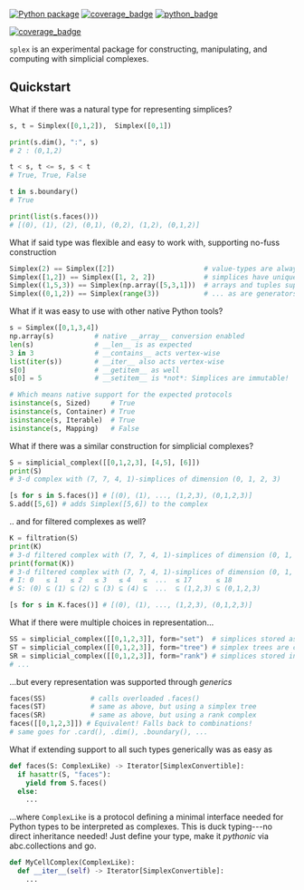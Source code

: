 [![Python package](https://github.com/peekxc/splex/actions/workflows/python-package.yml/badge.svg)](https://github.com/peekxc/splex/actions/workflows/python-package.yml)
[![coverage_badge](https://img.shields.io/endpoint?url=https://gist.githubusercontent.com/peekxc/ef42349965f40edf4232737026690c5f/raw/coverage_info.json)](https://coveralls.io/github/peekxc/splex)
[![python_badge](https://img.shields.io/badge/python-3.9%20%7C%203.10%20%7C%203.11-blue)](https://github.com/peekxc/splex/actions/workflows/python-package.yml)

[![coverage_badge](https://img.shields.io/endpoint?url=https://gist.githubusercontent.com/peekxc/ef42349965f40edf4232737026690c5f/raw/windows_info.json)](https://coveralls.io/github/peekxc/splex)

<!-- [![Appveyor Windows Build status](https://img.shields.io/appveyor/ci/peekxc/splex/master.svg?logo=windows&logoColor=DDDDDD)](https://github.com/peekxc/splex/actions/workflows/python-package.yml)
[![Travis OS X Build status](https://img.shields.io/travis/peekxc/splex/master.svg?logo=Apple&logoColor=DDDDDD&env=BADGE=osx&label=build)](https://github.com/peekxc/splex/actions/workflows/python-package.yml)
[![Travis Linux X Build status](https://github.com/peekxc/splex/actions/workflows/python-package.yml)](https://travis-ci.com/peekxc/splex) --> 
<!-- [![Coverage Status](https://coveralls.io/repos/github/peekxc/splex/badge.svg?branch=main)](https://coveralls.io/github/peekxc/splex?branch=main) -->

`splex` is an experimental package for constructing, manipulating, and computing with simplicial complexes. 

## Quickstart 

What if there was a natural type for representing simplices? 
```python
s, t = Simplex([0,1,2]),  Simplex([0,1])

print(s.dim(), ":", s)
# 2 : (0,1,2)

t < s, t <= s, s < t
# True, True, False

t in s.boundary()
# True 

print(list(s.faces()))
# [(0), (1), (2), (0,1), (0,2), (1,2), (0,1,2)]
```

What if said type was flexible and easy to work with, supporting no-fuss construction

```python
Simplex(2) == Simplex([2])                      # value-types are always unboxed 
Simplex([1,2]) == Simplex([1, 2, 2])            # simplices have unique entries, are hashable 
Simplex((1,5,3)) == Simplex(np.array([5,3,1]))  # arrays and tuples supported out of the box 
Simplex((0,1,2)) == Simplex(range(3))           # ... as are generators, iterables, collections, etc
```

What if it was easy to use with other native Python tools?
```python
s = Simplex([0,1,3,4])
np.array(s)          # native __array__ conversion enabled
len(s)               # __len__ is as expected 
3 in 3               # __contains__ acts vertex-wise
list(iter(s))        # __iter__ also acts vertex-wise
s[0]                 # __getitem__ as well 
s[0] = 5             # __setitem__ is *not*: Simplices are immutable!

# Which means native support for the expected protocols 
isinstance(s, Sized)     # True 
isinstance(s, Container) # True 
isinstance(s, Iterable)  # True 
isinstance(s, Mapping)   # False 
```

What if there was a similar construction for simplicial complexes?
```python
S = simplicial_complex([[0,1,2,3], [4,5], [6]])
print(S)
# 3-d complex with (7, 7, 4, 1)-simplices of dimension (0, 1, 2, 3)

[s for s in S.faces()] # [(0), (1), ..., (1,2,3), (0,1,2,3)]
S.add([5,6]) # adds Simplex([5,6]) to the complex 
```

.. and for filtered complexes as well?
```python
K = filtration(S)
print(K)
# 3-d filtered complex with (7, 7, 4, 1)-simplices of dimension (0, 1, 2, 3)
print(format(K))
# 3-d filtered complex with (7, 7, 4, 1)-simplices of dimension (0, 1, 2, 3)
# I: 0   ≤ 1   ≤ 2   ≤ 3   ≤ 4   ≤  ...  ≤ 17      ≤ 18       
# S: (0) ⊆ (1) ⊆ (2) ⊆ (3) ⊆ (4) ⊆  ...  ⊆ (1,2,3) ⊆ (0,1,2,3)

[s for s in K.faces()] # [(0), (1), ..., (1,2,3), (0,1,2,3)]
```

What if there were multiple choices in representation...


```python
SS = simplicial_complex([[0,1,2,3]], form="set")  # simplices stored as sets: simple and extensible
ST = simplicial_complex([[0,1,2,3]], form="tree") # simplex trees are compact and efficient to modify
SR = simplicial_complex([[0,1,2,3]], form="rank") # simplices stored in arrays integers: cache efficient to read
# ... 
```

...but every representation was supported through _generics_


```python
faces(SS)           # calls overloaded .faces()
faces(ST)           # same as above, but using a simplex tree
faces(SR)           # same as above, but using a rank complex 
faces([[0,1,2,3]]) # Equivalent! Falls back to combinations! 
# same goes for .card(), .dim(), .boundary(), ...
```

What if extending support to all such types generically was as easy as

```python
def faces(S: ComplexLike) -> Iterator[SimplexConvertible]:
  if hasattr(S, "faces"):
    yield from S.faces()
  else:
    ...
```

...where `ComplexLike` is a protocol defining a minimal interface needed for Python types to be interpreted as complexes. 
This is duck typing---no direct inheritance needed! Just define your type, make it _pythonic_ via abc.collections and go. 


```python
def MyCellComplex(ComplexLike):
  def __iter__(self) -> Iterator[SimplexConvertible]:
    ...
```

<!-- Of course, if the types could be *narrowed* for highly performant, type-specific algorithms?

```{python}

``` 
-->

<!-- These are the goals of the `splex` package. Clean, extensible, performant.   -->

